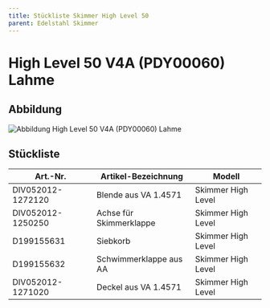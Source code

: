 ```yaml
---
title: Stückliste Skimmer High Level 50
parent: Edelstahl Skimmer
---
```


# High Level 50 V4A (PDY00060) Lahme

## Abbildung
![Abbildung High Level 50 V4A (PDY00060) Lahme](https://bilgery-solutions.github.io/fluidra-support/einbauteile/skimmer/edelstahl/high-level-50/high-level-50-abbildung.png)

## Stückliste

|Art.-Nr.|Artikel-Bezeichnung|Modell|
|---|---|---|
|DIV052012-1272120|Blende aus VA 1.4571|Skimmer High Level|
|DIV052012-1250250|Achse für Skimmerklappe|Skimmer High Level|
|D199155631|Siebkorb|Skimmer High Level|
|D199155632|Schwimmerklappe aus AA|Skimmer High Level|
|DIV052012-1271020|Deckel aus VA 1.4571|Skimmer High Level|
